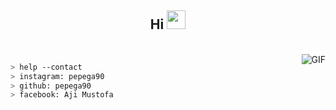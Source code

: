 <h2 align="center">Hi <img src="https://raw.githubusercontent.com/iampavangandhi/iampavangandhi/master/gifs/Hi.gif" width="30px"></h2>
<br/>
<img align="right" alt="GIF" src="https://media.giphy.com/media/l0EtMsQGaTomxzzIk/giphy.gif" />

````bash
> help --contact
> instagram: pepega90
> github: pepega90
> facebook: Aji Mustofa
````
